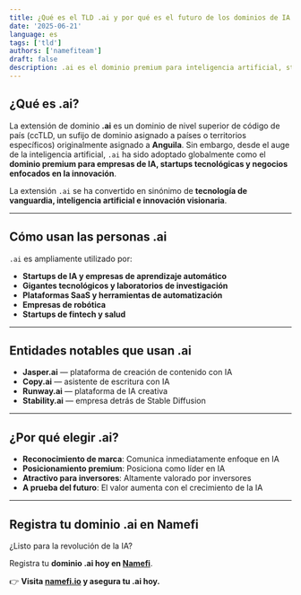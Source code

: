 ```yaml
---
title: ¿Qué es el TLD .ai y por qué es el futuro de los dominios de IA y tecnología?
date: '2025-06-21'
language: es
tags: ['tld']
authors: ['namefiteam']
draft: false
description: .ai es el dominio premium para inteligencia artificial, startups tecnológicas e innovación. Descubre por qué se está convirtiendo en la primera opción para empresas de IA y emprendedores tecnológicos.
---
```


## **¿Qué es .ai?**

La extensión de dominio **.ai** es un dominio de nivel superior de código de país (ccTLD, un sufijo de dominio asignado a países o territorios específicos) originalmente asignado a **Anguila**. Sin embargo, desde el auge de la inteligencia artificial, `.ai` ha sido adoptado globalmente como el **dominio premium para empresas de IA, startups tecnológicas y negocios enfocados en la innovación**.

La extensión `.ai` se ha convertido en sinónimo de **tecnología de vanguardia, inteligencia artificial e innovación visionaria**.

---

## **Cómo usan las personas .ai**

`.ai` es ampliamente utilizado por:

* **Startups de IA y empresas de aprendizaje automático**
* **Gigantes tecnológicos y laboratorios de investigación**
* **Plataformas SaaS y herramientas de automatización**
* **Empresas de robótica**
* **Startups de fintech y salud**

---

## **Entidades notables que usan .ai**

* **Jasper.ai** — plataforma de creación de contenido con IA
* **Copy.ai** — asistente de escritura con IA
* **Runway.ai** — plataforma de IA creativa
* **Stability.ai** — empresa detrás de Stable Diffusion

---

## **¿Por qué elegir .ai?**

* **Reconocimiento de marca**: Comunica inmediatamente enfoque en IA
* **Posicionamiento premium**: Posiciona como líder en IA
* **Atractivo para inversores**: Altamente valorado por inversores
* **A prueba del futuro**: El valor aumenta con el crecimiento de la IA

---

## **Registra tu dominio .ai en Namefi**

¿Listo para la revolución de la IA?

Registra tu **dominio .ai hoy en [Namefi](https://namefi.io)**.

👉 **Visita [namefi.io](https://namefi.io) y asegura tu .ai hoy.**